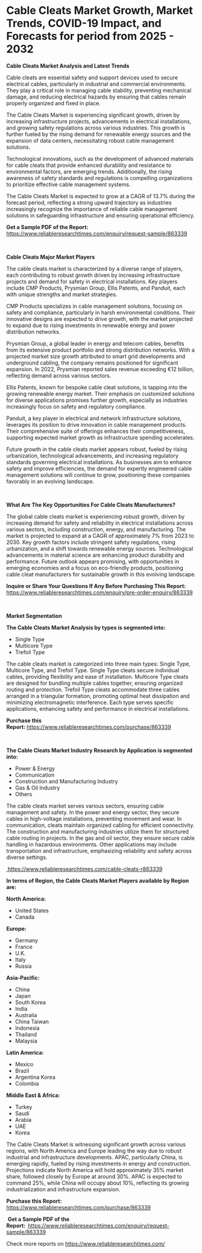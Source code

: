 <p><h1>Cable Cleats Market Growth, Market Trends, COVID-19 Impact, and Forecasts for period from 2025 - 2032</h1></p><p><strong>Cable Cleats Market Analysis and Latest Trends</strong></p>
<p><p>Cable cleats are essential safety and support devices used to secure electrical cables, particularly in industrial and commercial environments. They play a critical role in managing cable stability, preventing mechanical damage, and reducing electrical hazards by ensuring that cables remain properly organized and fixed in place. </p><p>The Cable Cleats Market is experiencing significant growth, driven by increasing infrastructure projects, advancements in electrical installations, and growing safety regulations across various industries. This growth is further fueled by the rising demand for renewable energy sources and the expansion of data centers, necessitating robust cable management solutions. </p><p>Technological innovations, such as the development of advanced materials for cable cleats that provide enhanced durability and resistance to environmental factors, are emerging trends. Additionally, the rising awareness of safety standards and regulations is compelling organizations to prioritize effective cable management systems. </p><p>The Cable Cleats Market is expected to grow at a CAGR of 13.7% during the forecast period, reflecting a strong upward trajectory as industries increasingly recognize the importance of reliable cable management solutions in safeguarding infrastructure and ensuring operational efficiency.</p></p>
<p><strong>Get a Sample PDF of the Report:&nbsp;</strong> <a href="https://www.reliableresearchtimes.com/enquiry/request-sample/863339?utm_campaign=3532&utm_medium=2&utm_source=Github&utm_content=ia&utm_term=08042025&utm_id=cable-cleats">https://www.reliableresearchtimes.com/enquiry/request-sample/863339</a></p>
<p>&nbsp;</p>
<p><strong>Cable Cleats Major Market Players</strong></p>
<p><p>The cable cleats market is characterized by a diverse range of players, each contributing to robust growth driven by increasing infrastructure projects and demand for safety in electrical installations. Key players include CMP Products, Prysmian Group, Ellis Patents, and Panduit, each with unique strengths and market strategies.</p><p>CMP Products specializes in cable management solutions, focusing on safety and compliance, particularly in harsh environmental conditions. Their innovative designs are expected to drive growth, with the market projected to expand due to rising investments in renewable energy and power distribution networks.</p><p>Prysmian Group, a global leader in energy and telecom cables, benefits from its extensive product portfolio and strong distribution networks. With a projected market size growth attributed to smart grid developments and underground cabling, the company remains positioned for significant expansion. In 2022, Prysmian reported sales revenue exceeding €12 billion, reflecting demand across various sectors.</p><p>Ellis Patents, known for bespoke cable cleat solutions, is tapping into the growing renewable energy market. Their emphasis on customized solutions for diverse applications promises further growth, especially as industries increasingly focus on safety and regulatory compliance.</p><p>Panduit, a key player in electrical and network infrastructure solutions, leverages its position to drive innovation in cable management products. Their comprehensive suite of offerings enhances their competitiveness, supporting expected market growth as infrastructure spending accelerates.</p><p>Future growth in the cable cleats market appears robust, fueled by rising urbanization, technological advancements, and increasing regulatory standards governing electrical installations. As businesses aim to enhance safety and improve efficiencies, the demand for expertly engineered cable management solutions will continue to grow, positioning these companies favorably in an evolving landscape.</p></p>
<p>&nbsp;</p>
<p><strong>What Are The Key Opportunities For Cable Cleats Manufacturers?</strong></p>
<p><p>The global cable cleats market is experiencing robust growth, driven by increasing demand for safety and reliability in electrical installations across various sectors, including construction, energy, and manufacturing. The market is projected to expand at a CAGR of approximately 7% from 2023 to 2030. Key growth factors include stringent safety regulations, rising urbanization, and a shift towards renewable energy sources. Technological advancements in material science are enhancing product durability and performance. Future outlook appears promising, with opportunities in emerging economies and a focus on eco-friendly products, positioning cable cleat manufacturers for sustainable growth in this evolving landscape.</p></p>
<p><strong>Inquire or Share Your Questions If Any Before Purchasing This Report:</strong> <a href="https://www.reliableresearchtimes.com/enquiry/pre-order-enquiry/863339?utm_campaign=3532&utm_medium=2&utm_source=Github&utm_content=ia&utm_term=08042025&utm_id=cable-cleats">https://www.reliableresearchtimes.com/enquiry/pre-order-enquiry/863339</a></p>
<p>&nbsp;</p>
<p><strong>Market Segmentation</strong></p>
<p><strong>The Cable Cleats Market Analysis by types is segmented into:</strong></p>
<p><ul><li>Single Type</li><li>Multicore Type</li><li>Trefoil Type</li></ul></p>
<p><p>The cable cleats market is categorized into three main types: Single Type, Multicore Type, and Trefoil Type. Single Type cleats secure individual cables, providing flexibility and ease of installation. Multicore Type cleats are designed for bundling multiple cables together, ensuring organized routing and protection. Trefoil Type cleats accommodate three cables arranged in a triangular formation, promoting optimal heat dissipation and minimizing electromagnetic interference. Each type serves specific applications, enhancing safety and performance in electrical installations.</p></p>
<p><strong>Purchase this Report:&nbsp;</strong><a href="https://www.reliableresearchtimes.com/purchase/863339?utm_campaign=3532&utm_medium=2&utm_source=Github&utm_content=ia&utm_term=08042025&utm_id=cable-cleats">https://www.reliableresearchtimes.com/purchase/863339</a></p>
<p>&nbsp;</p>
<p><strong>The Cable Cleats Market Industry Research by Application is segmented into:</strong></p>
<p><ul><li>Power & Energy</li><li>Communication</li><li>Construction and Manufacturing Industry</li><li>Gas & Oil Industry</li><li>Others</li></ul></p>
<p><p>The cable cleats market serves various sectors, ensuring cable management and safety. In the power and energy sector, they secure cables in high-voltage installations, preventing movement and wear. In communication, cleats maintain organized cabling for efficient connectivity. The construction and manufacturing industries utilize them for structured cable routing in projects. In the gas and oil sector, they ensure secure cable handling in hazardous environments. Other applications may include transportation and infrastructure, emphasizing reliability and safety across diverse settings.</p></p>
<p><a href="https://www.reliableresearchtimes.com/cable-cleats-r863339?utm_campaign=3532&utm_medium=2&utm_source=Github&utm_content=ia&utm_term=08042025&utm_id=cable-cleats">&nbsp;https://www.reliableresearchtimes.com/cable-cleats-r863339</a></p>
<p><strong>In terms of Region, the Cable Cleats Market Players available by Region are:</strong></p>
<p>
    <p> <strong> North America: </strong>
        <ul>
            <li>United States</li>
            <li>Canada</li>
        </ul>
        </p> 
    <p> <strong> Europe: </strong>
        <ul>
            <li>Germany</li>
            <li>France</li>
            <li>U.K.</li>
            <li>Italy</li>
            <li>Russia</li>
        </ul>
        </p> 
    <p> <strong> Asia-Pacific: </strong>
        <ul>
            <li>China</li>
            <li>Japan</li>
            <li>South Korea</li>
            <li>India</li>
            <li>Australia</li>
            <li>China Taiwan</li>
            <li>Indonesia</li>
            <li>Thailand</li>
            <li>Malaysia</li>
        </ul>
        </p> 
    <p> <strong> Latin America: </strong>
        <ul>
            <li>Mexico</li>
            <li>Brazil</li>
            <li>Argentina Korea</li>
            <li>Colombia</li>
        </ul>
        </p> 
    <p> <strong> Middle East & Africa: </strong>
        <ul>
            <li>Turkey</li>
            <li>Saudi</li>
            <li>Arabia</li>
            <li>UAE</li>
            <li>Korea</li>
        </ul>
    </p>
    </p>
<p><p>The Cable Cleats Market is witnessing significant growth across various regions, with North America and Europe leading the way due to robust industrial and infrastructure developments. APAC, particularly China, is emerging rapidly, fueled by rising investments in energy and construction. Projections indicate North America will hold approximately 35% market share, followed closely by Europe at around 30%. APAC is expected to command 25%, while China will occupy about 10%, reflecting its growing industrialization and infrastructure expansion.</p></p>
<p><strong>Purchase this Report: </strong><a href="https://www.reliableresearchtimes.com/purchase/863339?utm_campaign=3532&utm_medium=2&utm_source=Github&utm_content=ia&utm_term=08042025&utm_id=cable-cleats">https://www.reliableresearchtimes.com/purchase/863339</a></p>
<p>&nbsp;<strong>Get a Sample PDF of the Report:&nbsp;&nbsp;</strong><a href="https://www.reliableresearchtimes.com/enquiry/request-sample/863339?utm_campaign=3532&utm_medium=2&utm_source=Github&utm_content=ia&utm_term=08042025&utm_id=cable-cleats">https://www.reliableresearchtimes.com/enquiry/request-sample/863339</a></p>
<p><strong></strong></p>
<p>Check more reports on <a href="https://www.reliableresearchtimes.com/?utm_campaign=3532&utm_medium=2&utm_source=Github&utm_content=ia&utm_term=08042025&utm_id=cable-cleats">https://www.reliableresearchtimes.com/</a></p>